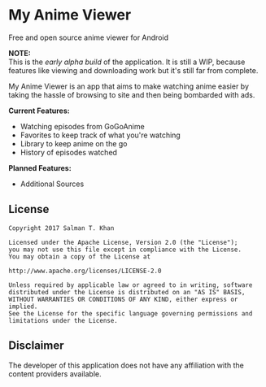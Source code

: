 # My Anime Viewer
Free and open source anime viewer for Android

<b>NOTE:</b><br/>
This is the <i>early alpha build</i> of the application. It is still a WIP, because features like viewing and downloading work but it's still far from complete.

My Anime Viewer is an app that aims to make watching anime easier by taking the hassle of browsing to site and then being bombarded with ads.

<b>Current Features:</b>
  - Watching episodes from GoGoAnime
  - Favorites to keep track of what you're watching
  - Library to keep anime on the go
  - History of episodes watched
 
<b>Planned Features:</b>
  - Additional Sources

## License

    Copyright 2017 Salman T. Khan

    Licensed under the Apache License, Version 2.0 (the "License");
    you may not use this file except in compliance with the License.
    You may obtain a copy of the License at

    http://www.apache.org/licenses/LICENSE-2.0

    Unless required by applicable law or agreed to in writing, software
    distributed under the License is distributed on an "AS IS" BASIS,
    WITHOUT WARRANTIES OR CONDITIONS OF ANY KIND, either express or implied.
    See the License for the specific language governing permissions and
    limitations under the License.

## Disclaimer

The developer of this application does not have any affiliation with the content providers available.
